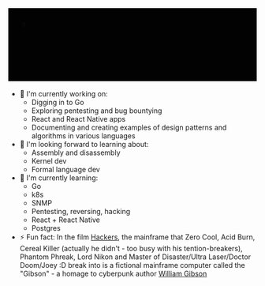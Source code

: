 <img src="https://github.com/claudemuller/terminal-typer/blob/master/assets/matrix.gif"/>

- 🔭 I'm currently working on:
  - Digging in to Go
  - Exploring pentesting and bug bountying
  - React and React Native apps
  - Documenting and creating examples of design patterns and algorithms in various languages
- 🚀 I'm looking forward to learning about:
  - Assembly and disassembly
  - Kernel dev
  - Formal language dev
- 🌱 I'm currently learning:
  - Go
  - k8s
  - SNMP
  - Pentesting, reversing, hacking
  - React + React Native
  - Postgres
- ⚡ Fun fact: In the film [Hackers](https://www.imdb.com/title/tt0113243/), the mainframe that Zero Cool, Acid Burn, Cereal Killer (actually he didn't - too busy with his tention-breakers), Phantom Phreak, Lord Nikon and Master of Disaster/Ultra Laser/Doctor Doom/Joey :D break into is a fictional mainframe computer called the "Gibson" - a homage to cyberpunk author [William Gibson](https://en.wikipedia.org/wiki/William_Gibson)

